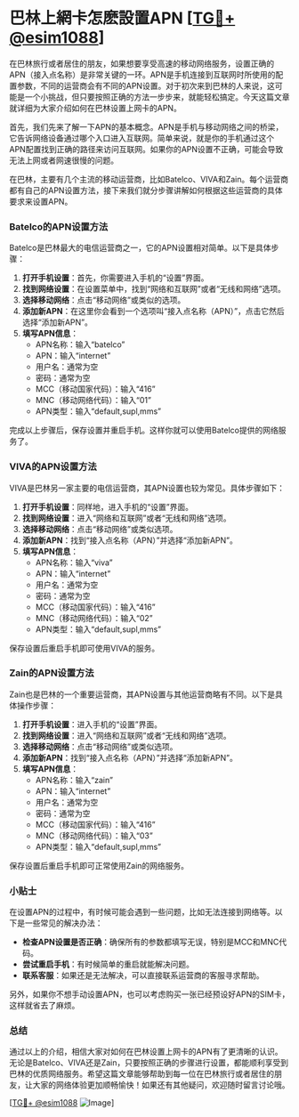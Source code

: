 # 巴林上網卡怎麽設置APN [[TG💪+ @esim1088](https://t.me/s/esim1088)]

在巴林旅行或者居住的朋友，如果想要享受高速的移动网络服务，设置正确的APN（接入点名称）是非常关键的一环。APN是手机连接到互联网时所使用的配置参数，不同的运营商会有不同的APN设置。对于初次来到巴林的人来说，这可能是一个小挑战，但只要按照正确的方法一步步来，就能轻松搞定。今天这篇文章就详细为大家介绍如何在巴林设置上网卡的APN。

首先，我们先来了解一下APN的基本概念。APN是手机与移动网络之间的桥梁，它告诉网络设备通过哪个入口进入互联网。简单来说，就是你的手机通过这个APN配置找到正确的路径来访问互联网。如果你的APN设置不正确，可能会导致无法上网或者网速很慢的问题。

在巴林，主要有几个主流的移动运营商，比如Batelco、VIVA和Zain。每个运营商都有自己的APN设置方法，接下来我们就分步骤讲解如何根据这些运营商的具体要求来设置APN。

### Batelco的APN设置方法

Batelco是巴林最大的电信运营商之一，它的APN设置相对简单。以下是具体步骤：

1. **打开手机设置**：首先，你需要进入手机的“设置”界面。
2. **找到网络设置**：在设置菜单中，找到“网络和互联网”或者“无线和网络”选项。
3. **选择移动网络**：点击“移动网络”或类似的选项。
4. **添加新APN**：在这里你会看到一个选项叫“接入点名称（APN）”，点击它然后选择“添加新APN”。
5. **填写APN信息**：
   - APN名称：输入“batelco”
   - APN：输入“internet”
   - 用户名：通常为空
   - 密码：通常为空
   - MCC（移动国家代码）：输入“416”
   - MNC（移动网络代码）：输入“01”
   - APN类型：输入“default,supl,mms”

完成以上步骤后，保存设置并重启手机。这样你就可以使用Batelco提供的网络服务了。

### VIVA的APN设置方法

VIVA是巴林另一家主要的电信运营商，其APN设置也较为常见。具体步骤如下：

1. **打开手机设置**：同样地，进入手机的“设置”界面。
2. **找到网络设置**：进入“网络和互联网”或者“无线和网络”选项。
3. **选择移动网络**：点击“移动网络”或类似选项。
4. **添加新APN**：找到“接入点名称（APN）”并选择“添加新APN”。
5. **填写APN信息**：
   - APN名称：输入“viva”
   - APN：输入“internet”
   - 用户名：通常为空
   - 密码：通常为空
   - MCC（移动国家代码）：输入“416”
   - MNC（移动网络代码）：输入“02”
   - APN类型：输入“default,supl,mms”

保存设置后重启手机即可使用VIVA的服务。

### Zain的APN设置方法

Zain也是巴林的一个重要运营商，其APN设置与其他运营商略有不同。以下是具体操作步骤：

1. **打开手机设置**：进入手机的“设置”界面。
2. **找到网络设置**：进入“网络和互联网”或者“无线和网络”选项。
3. **选择移动网络**：点击“移动网络”或类似选项。
4. **添加新APN**：找到“接入点名称（APN）”并选择“添加新APN”。
5. **填写APN信息**：
   - APN名称：输入“zain”
   - APN：输入“internet”
   - 用户名：通常为空
   - 密码：通常为空
   - MCC（移动国家代码）：输入“416”
   - MNC（移动网络代码）：输入“03”
   - APN类型：输入“default,supl,mms”

保存设置后重启手机即可正常使用Zain的网络服务。

### 小贴士

在设置APN的过程中，有时候可能会遇到一些问题，比如无法连接到网络等。以下是一些常见的解决办法：

- **检查APN设置是否正确**：确保所有的参数都填写无误，特别是MCC和MNC代码。
- **尝试重启手机**：有时候简单的重启就能解决问题。
- **联系客服**：如果还是无法解决，可以直接联系运营商的客服寻求帮助。

另外，如果你不想手动设置APN，也可以考虑购买一张已经预设好APN的SIM卡，这样就省去了麻烦。

### 总结

通过以上的介绍，相信大家对如何在巴林设置上网卡的APN有了更清晰的认识。无论是Batelco、VIVA还是Zain，只要按照正确的步骤进行设置，都能顺利享受到巴林的优质网络服务。希望这篇文章能够帮助到每一位在巴林旅行或者居住的朋友，让大家的网络体验更加顺畅愉快！如果还有其他疑问，欢迎随时留言讨论哦。

[[TG💪+ @esim1088](https://t.me/s/esim1088) ![Image](https://i.postimg.cc/4NQfJmqS/Snipaste-2025-05-13-00-14-12.png)]